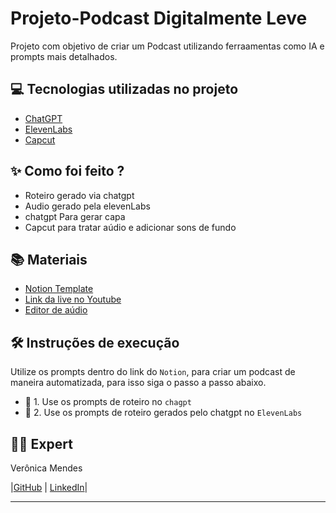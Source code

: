 # Projeto-Podcast Digitalmente Leve
Projeto com objetivo de criar um Podcast utilizando ferraamentas como IA e prompts mais detalhados.



## 💻 Tecnologias utilizadas no projeto

- [ChatGPT](https://chat.openai.com/) 
- [ElevenLabs](https://beta.elevenlabs.io/)
- [Capcut](https://www.capcut.com/pt-br/)
  

## ✨ Como foi feito ?

- Roteiro gerado via chatgpt
- Audio gerado pela elevenLabs
- chatgpt Para gerar capa
- Capcut para tratar aúdio e adicionar sons de fundo
  

## 📚 Materiais

- [Notion Template](https://www.notion.so/Projeto-Podcast-Digitalmente-Leve-1629f6d85eea80ff809dfe4c1487dc52)
- [Link da live no Youtube](https://www.youtube.com)
- [Editor de aúdio](https://www.capcut.com/editor?from_page=landing_page&__action_from=picture_V%C3%ADdeos%20profissionais%20em%20minutos,%20n%C3%A3o%20em%20horas.)



## 🛠️ Instruções de execução

Utilize os prompts dentro do link do `Notion`, para criar um podcast de maneira automatizada, para isso siga o passo a passo abaixo.

- 🤖 1. Use os prompts de roteiro no `chagpt`
- 🤖 2. Use os prompts de roteiro gerados pelo chatgpt no  `ElevenLabs`


## 👨‍💻 Expert

Verônica Mendes

|[GitHub](https://github.com/mendes294Code)  |  [LinkedIn](www.linkedin.com/in/verônica-mendes-5277284a)|
        
    
   
---
